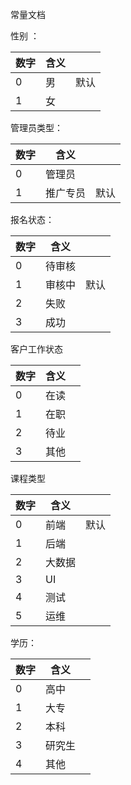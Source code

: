 常量文档

性别 ：

| 数字 | 含义 |      |
| ---- | ---- | ---- |
| 0    | 男   | 默认 |
| 1    | 女   |      |

管理员类型：

| 数字 | 含义     |      |
| ---- | -------- | ---- |
| 0    | 管理员   |      |
| 1    | 推广专员 | 默认 |

报名状态：

| 数字 | 含义   |      |
| ---- | ------ | ---- |
| 0    | 待审核 |      |
| 1    | 审核中 | 默认 |
| 2    | 失败   |      |
|3	   |成功	  |		|

客户工作状态

| 数字 | 含义 |      |
| ---- | ---- | ---- |
| 0    | 在读 |      |
| 1    | 在职 |      |
| 2    | 待业 |      |
| 3    | 其他 |      |

课程类型

| 数字 | 含义   |      |
| ---- | ------ | ---- |
| 0    | 前端   | 默认 |
| 1    | 后端   |      |
| 2    | 大数据 |      |
| 3    | UI     |      |
| 4    | 测试   |      |
| 5    | 运维   |      |

学历：

| 数字 | 含义   |      |
| ---- | ------ | ---- |
| 0    | 高中   |      |
| 1    | 大专   |      |
| 2    | 本科   |      |
| 3    | 研究生 |      |
| 4    | 其他   |      |

